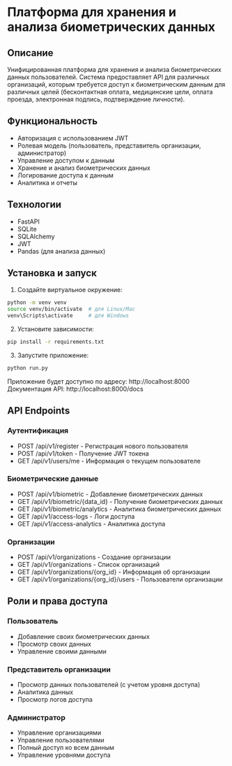 # Платформа для хранения и анализа биометрических данных

## Описание
Унифицированная платформа для хранения и анализа биометрических данных пользователей. Система предоставляет API для различных организаций, которым требуется доступ к биометрическим данным для различных целей (бесконтактная оплата, медицинские цели, оплата проезда, электронная подпись, подтверждение личности).

## Функциональность
- Авторизация с использованием JWT
- Ролевая модель (пользователь, представитель организации, администратор)
- Управление доступом к данным
- Хранение и анализ биометрических данных
- Логирование доступа к данным
- Аналитика и отчеты

## Технологии
- FastAPI
- SQLite
- SQLAlchemy
- JWT
- Pandas (для анализа данных)

## Установка и запуск

1. Создайте виртуальное окружение:
```bash
python -m venv venv
source venv/bin/activate  # для Linux/Mac
venv\Scripts\activate     # для Windows
```

2. Установите зависимости:
```bash
pip install -r requirements.txt
```

3. Запустите приложение:
```bash
python run.py
```

Приложение будет доступно по адресу: http://localhost:8000
Документация API: http://localhost:8000/docs

## API Endpoints

### Аутентификация
- POST /api/v1/register - Регистрация нового пользователя
- POST /api/v1/token - Получение JWT токена
- GET /api/v1/users/me - Информация о текущем пользователе

### Биометрические данные
- POST /api/v1/biometric - Добавление биометрических данных
- GET /api/v1/biometric/{data_id} - Получение биометрических данных
- GET /api/v1/biometric/analytics - Аналитика биометрических данных
- GET /api/v1/access-logs - Логи доступа
- GET /api/v1/access-analytics - Аналитика доступа

### Организации
- POST /api/v1/organizations - Создание организации
- GET /api/v1/organizations - Список организаций
- GET /api/v1/organizations/{org_id} - Информация об организации
- GET /api/v1/organizations/{org_id}/users - Пользователи организации

## Роли и права доступа

### Пользователь
- Добавление своих биометрических данных
- Просмотр своих данных
- Управление своими данными

### Представитель организации
- Просмотр данных пользователей (с учетом уровня доступа)
- Аналитика данных
- Просмотр логов доступа

### Администратор
- Управление организациями
- Управление пользователями
- Полный доступ ко всем данным
- Управление уровнями доступа 